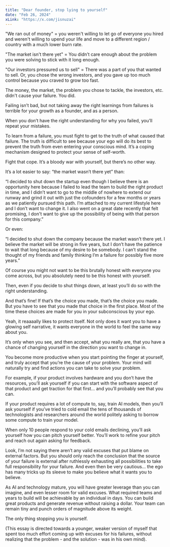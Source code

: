 ```yaml
---
title: "Dear founder, stop lying to yourself"
date: "Feb 26, 2024"
xLink: "https://x.com/jisnuzai"
---
```


"We ran out of money" = you weren't willing to let go of everyone you hired and weren't willing to upend your life and move to a different region / country with a much lower burn rate.

"The market isn't there yet" = You didn’t care enough about the problem you were solving to stick with it long enough.

"Our investors pressured us to sell" = There was a part of you that wanted to sell. Or, you chose the wrong investors, and you gave up too much control because you craved to grow too fast.

The money, the market, the problem you chose to tackle, the investors, etc. didn't cause your failure. You did.

Failing isn’t bad, but not taking away the right learnings from failures is terrible for your growth as a founder, and as a person.

When you don’t have the right understanding for why you failed, you’ll repeat your mistakes.

To learn from a failure, you must fight to get to the truth of what caused that failure. The truth is difficult to see because your ego will do its best to prevent the truth from even entering your conscious mind. It’s a coping mechanism designed to protect your sense of self-worth.

Fight that cope. It’s a bloody war with yourself, but there’s no other way.

It’s a lot easier to say: “the market wasn’t there yet” than:

“I decided to shut down the startup even though I believe there is an opportunity here because I failed to lead the team to build the right product in time, and I didn’t want to go to the middle of nowhere to extend our runway and grind it out with just the cofounders for a few months or years as we patiently pursued this path. I’m attached to my current lifestyle here and I don’t want to change it. I also went on a great date recently that felt promising, I don't want to give up the possibility of being with that person for this company.”

Or even:

“I decided to shut down the company because the market wasn’t there yet. I believe the market will be strong in five years, but I don’t have the patience to wait that long because of my desire to be somebody. I can’t stand the thought of my friends and family thinking I’m a failure for possibly five more years.”

Of course you might not want to be this brutally honest with everyone you come across, but you absolutely need to be this honest with yourself.

Then, even if you decide to shut things down, at least you’ll do so with the right understanding.

And that’s fine! If that’s the choice you made, that’s the choice you made. But you have to see that you made that choice in the first place. Most of the time these choices are made for you in your subconscious by your ego. 

Yeah, it reaaaally likes to protect itself. Not only does it want you to have a glowing self narrative, it wants everyone in the world to feel the same way about you.

It’s only when you see, and then accept, what you really are, that you have a chance of changing yourself in the direction you want to change in.

You become more productive when you start pointing the finger at yourself, and truly accept that you’re the cause of your problem. Your mind will naturally try and find actions you can take to solve your problem.

For example, if your product involves hardware and you don’t have the resources, you’ll ask yourself if you can start with the software aspect of that product and get traction for that first… and you’ll probably see that you can.

If your product requires a lot of compute to, say, train AI models, then you’ll ask yourself if you’ve tried to cold email the tens of thousands of technologists and researchers around the world politely asking to borrow some compute to train your model.

When only 10 people respond to your cold emails declining, you’ll ask yourself how you can pitch yourself better. You’ll work to refine your pitch and reach out again asking for feedback.

Look, I’m not saying there aren’t any valid excuses that put blame on external factors. But you should only reach the conclusion that the source of your failure is external after ruthlessly exhausting all possibilities to take full responsibility for your failure. And even then be very cautious... the ego has many tricks up its sleeve to make you believe what it wants you to believe.

As AI and technology mature, you will have greater leverage than you can imagine, and even lesser room for valid excuses. What required teams and years to build will be achievable by an individual in days. You can build great products and generate revenue without raising a dollar. Your team can remain tiny and punch orders of magnitude above its weight.

The only thing stopping you is yourself.

(This essay is directed towards a younger, weaker version of myself that spent too much effort coming up with excuses for his failures, without realizing that the problem - and the solution - was in his own mind).
